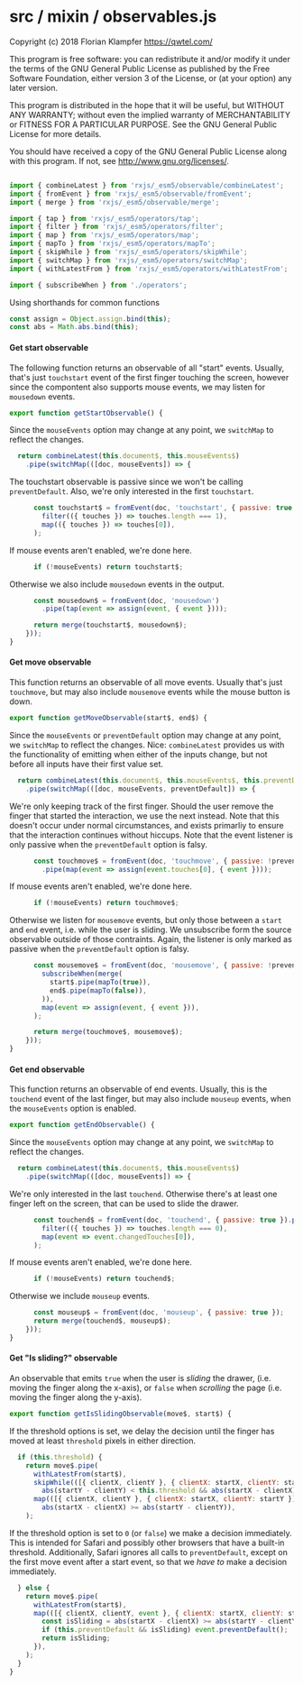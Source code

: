 # src / mixin / observables.js
Copyright (c) 2018 Florian Klampfer <https://qwtel.com/>

This program is free software: you can redistribute it and/or modify
it under the terms of the GNU General Public License as published by
the Free Software Foundation, either version 3 of the License, or
(at your option) any later version.

This program is distributed in the hope that it will be useful,
but WITHOUT ANY WARRANTY; without even the implied warranty of
MERCHANTABILITY or FITNESS FOR A PARTICULAR PURPOSE.  See the
GNU General Public License for more details.

You should have received a copy of the GNU General Public License
along with this program.  If not, see <http://www.gnu.org/licenses/>.


```js

import { combineLatest } from 'rxjs/_esm5/observable/combineLatest';
import { fromEvent } from 'rxjs/_esm5/observable/fromEvent';
import { merge } from 'rxjs/_esm5/observable/merge';

import { tap } from 'rxjs/_esm5/operators/tap';
import { filter } from 'rxjs/_esm5/operators/filter';
import { map } from 'rxjs/_esm5/operators/map';
import { mapTo } from 'rxjs/_esm5/operators/mapTo';
import { skipWhile } from 'rxjs/_esm5/operators/skipWhile';
import { switchMap } from 'rxjs/_esm5/operators/switchMap';
import { withLatestFrom } from 'rxjs/_esm5/operators/withLatestFrom';

import { subscribeWhen } from './operators';
```

Using shorthands for common functions


```js
const assign = Object.assign.bind(this);
const abs = Math.abs.bind(this);
```

#### Get start observable
The following function returns an observable of all "start" events.
Usually, that's just `touchstart` event of the first finger touching the screen,
however since the compontent also supports mouse events,
we may listen for `mousedown` events.


```js
export function getStartObservable() {
```

Since the `mouseEvents` option may change at any point, we `switchMap` to reflect the changes.


```js
  return combineLatest(this.document$, this.mouseEvents$)
    .pipe(switchMap(([doc, mouseEvents]) => {
```

The touchstart observable is passive since we won't be calling `preventDefault`.
Also, we're only interested in the first `touchstart`.


```js
      const touchstart$ = fromEvent(doc, 'touchstart', { passive: true }).pipe(
        filter(({ touches }) => touches.length === 1),
        map(({ touches }) => touches[0]),
      );
```

If mouse events aren't enabled, we're done here.


```js
      if (!mouseEvents) return touchstart$;
```

Otherwise we also include `mousedown` events in the output.


```js
      const mousedown$ = fromEvent(doc, 'mousedown')
        .pipe(tap(event => assign(event, { event })));

      return merge(touchstart$, mousedown$);
    }));
}
```

#### Get move observable
This function returns an observable of all move events. Usually that's just `touchmove`,
but may also include `mousemove` events while the mouse button is down.


```js
export function getMoveObservable(start$, end$) {
```

Since the `mouseEvents` or `preventDefault` option may change at any point,
we `switchMap` to reflect the changes.
Nice: `combineLatest` provides us with the functionality of emitting
when either of the inputs change, but not before all inputs have their first value set.


```js
  return combineLatest(this.document$, this.mouseEvents$, this.preventDefault$)
    .pipe(switchMap(([doc, mouseEvents, preventDefault]) => {
```

We're only keeping track of the first finger.
Should the user remove the finger that started the interaction, we use the next instead.
Note that this doesn't occur under normal circumstances,
and exists primarliy to ensure that the interaction continues without hiccups.
Note that the event listener is only passive when the `preventDefault` option is falsy.


```js
      const touchmove$ = fromEvent(doc, 'touchmove', { passive: !preventDefault })
        .pipe(map(event => assign(event.touches[0], { event })));
```

If mouse events aren't enabled, we're done here.


```js
      if (!mouseEvents) return touchmove$;
```

Otherwise we listen for `mousemove` events,
but only those between a `start` and `end` event, i.e. while the user is sliding.
We unsubscribe form the source observable outside of those contraints.
Again, the listener is only marked as passive when the `preventDefault` option is falsy.


```js
      const mousemove$ = fromEvent(doc, 'mousemove', { passive: !preventDefault }).pipe(
        subscribeWhen(merge(
          start$.pipe(mapTo(true)),
          end$.pipe(mapTo(false)),
        )),
        map(event => assign(event, { event })),
      );

      return merge(touchmove$, mousemove$);
    }));
}
```

#### Get end observable
This function returns an observable of end events.
Usually, this is the `touchend` event of the last finger, but may also include `mouseup` events,
when the `mouseEvents` option is enabled.


```js
export function getEndObservable() {
```

Since the `mouseEvents` option may change at any point, we `switchMap` to reflect the changes.


```js
  return combineLatest(this.document$, this.mouseEvents$)
    .pipe(switchMap(([doc, mouseEvents]) => {
```

We're only interested in the last `touchend`.
Otherwise there's at least one finger left on the screen,
that can be used to slide the drawer.


```js
      const touchend$ = fromEvent(doc, 'touchend', { passive: true }).pipe(
        filter(({ touches }) => touches.length === 0),
        map(event => event.changedTouches[0]),
      );
```

If mouse events aren't enabled, we're done here.


```js
      if (!mouseEvents) return touchend$;
```

Otherwise we include `mouseup` events.


```js
      const mouseup$ = fromEvent(doc, 'mouseup', { passive: true });
      return merge(touchend$, mouseup$);
    }));
}
```

#### Get "Is sliding?" observable
An observable that emits `true` when the user is *sliding* the drawer,
(i.e. moving the finger along the x-axis), or `false` when *scrolling* the page
(i.e. moving the finger along the y-axis).


```js
export function getIsSlidingObservable(move$, start$) {
```

If the threshold options is set, we delay the decision until
the finger has moved at least `threshold` pixels in either direction.


```js
  if (this.threshold) {
    return move$.pipe(
      withLatestFrom(start$),
      skipWhile(([{ clientX, clientY }, { clientX: startX, clientY: startY }]) =>
        abs(startY - clientY) < this.threshold && abs(startX - clientX) < this.threshold),
      map(([{ clientX, clientY }, { clientX: startX, clientY: startY }]) =>
        abs(startX - clientX) >= abs(startY - clientY)),
    );
```

If the threshold option is set to `0` (or `false`) we make a decision immediately.
This is intended for Safari and possibly other browsers that have a built-in threshold.
Additionally, Safari ignores all calls to `preventDefault`, except on the first move event
after a start event, so that we *have to* make a decision immediately.


```js
  } else {
    return move$.pipe(
      withLatestFrom(start$),
      map(([{ clientX, clientY, event }, { clientX: startX, clientY: startY }]) => {
        const isSliding = abs(startX - clientX) >= abs(startY - clientY);
        if (this.preventDefault && isSliding) event.preventDefault();
        return isSliding;
      }),
    );
  }
}
```


